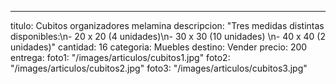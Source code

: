 ---
titulo: Cubitos organizadores melamina
descripcion: "Tres medidas distintas disponibles:\n- 20 x 20 (4 unidades)\n- 30 x
  30 (10 unidades) \n- 40 x 40 (2 unidades)"
cantidad: 16
categoria: Muebles
destino: Vender
precio: 200
entrega: 
foto1: "/images/articulos/cubitos1.jpg"
foto2: "/images/articulos/cubitos2.jpg"
foto3: "/images/articulos/cubitos3.jpg"

